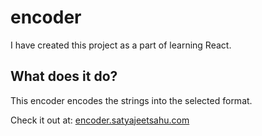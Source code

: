 # encoder
I have created this project as a part of learning React. 

## What does it do?
This encoder encodes the strings into the selected format.

Check it out at: <a href="https://encoder.satyajeetsahu.com">encoder.satyajeetsahu.com</a>